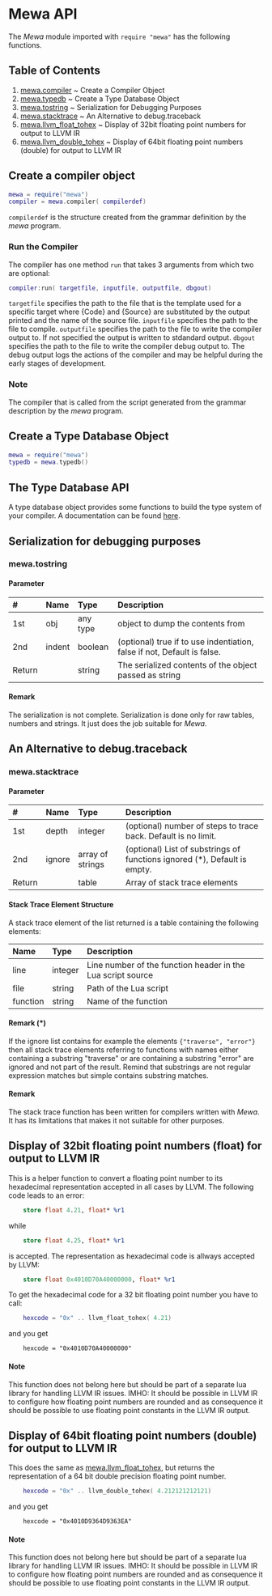 # Mewa API

The _Mewa_ module imported with ```require "mewa"``` has the following functions. 

## Table of Contents
1. [mewa.compiler](#compiler)  ~ Create a Compiler Object
1. [mewa.typedb](#typedb)  ~ Create a Type Database Object
1. [mewa.tostring](#tostring)  ~ Serialization for Debugging Purposes
1. [mewa.stacktrace](#stacktrace) ~ An Alternative to debug.traceback
1. [mewa.llvm_float_tohex](#llvm_float_tohex)  ~ Display of 32bit floating point numbers for output to LLVM IR
1. [mewa.llvm_double_tohex](#llvm_double_tohex)  ~ Display of 64bit floating point numbers (double) for output to LLVM IR


<a name="compiler"/>

## Create a compiler object

```Lua
mewa = require("mewa")
compiler = mewa.compiler( compilerdef)

```
```compilerdef``` is the structure created from the grammar definition by the _mewa_ program.

### Run the Compiler
The compiler has one method ```run``` that takes 3 arguments from which two are optional:

```Lua
compiler:run( targetfile, inputfile, outputfile, dbgout)

```
```targetfile``` specifies the path to the file that is the template used for a specific target where {Code} and {Source} are substituted by the output printed and the name of the source file.
```inputfile``` specifies the path to the file to compile.
```outputfile``` specifies the path to the file to write the compiler output to. If not specified the output is written to stdandard output.
```dbgout``` specifies the path to the file to write the compiler debug output to. The debug output logs the actions of the compiler and may be helpful during the early stages of development.

### Note
The compiler that is called from the script generated from the grammar description by the _mewa_ program.


<a name="typedb"/>

## Create a Type Database Object
```Lua
mewa = require("mewa")
typedb = mewa.typedb()

```

## The Type Database API
A type database object provides some functions to build the type system of your compiler. 
A documentation can be found [here](typedb.md).


<a name="tostring"/>

## Serialization for debugging purposes

### mewa.tostring

#### Parameter
| #      | Name     | Type              | Description                                                             |
| :----- | :------- | :---------------- | :---------------------------------------------------------------------- |
| 1st    | obj      | any type          | object to dump the contents from                                        |
| 2nd    | indent   | boolean           | (optional) true if to use indentiation, false if not, Default is false. |
| Return |          | string            | The serialized contents of the object passed as string                  |

#### Remark
The serialization is not complete. Serialization is done only for raw tables, numbers and strings. It just does the job suitable for _Mewa_. 


<a name="stacktrace"/>

## An Alternative to debug.traceback

### mewa.stacktrace

#### Parameter
| #      | Name     | Type              | Description                                                               |
| :----- | :------- | :---------------- | :------------------------------------------------------------------------ |
| 1st    | depth    | integer           | (optional) number of steps to trace back. Default is no limit.            |
| 2nd    | ignore   | array of strings  | (optional) List of substrings of functions ignored (*), Default is empty. |
| Return |          | table             | Array of stack trace elements                                             |

#### Stack Trace Element Structure
A stack trace element of the list returned is a table containing the following elements:

| Name          | Type             | Description                                                     |
| :------------ | :--------------- | :-------------------------------------------------------------- |
| line          | integer          | Line number of the function header in the Lua script source     |
| file          | string           | Path of the Lua script                                          |
| function      | string           | Name of the function                                            |

#### Remark (*)
If the ignore list contains for example the elements ```{"traverse", "error"}``` then all stack trace elements referring to functions with names either containing a substring "traverse" or are containing a substring "error" are ignored and not part of the result. Remind that substrings are not regular expression matches but simple contains substring matches.

#### Remark
The stack trace function has been written for compilers written with _Mewa_. It has its limitations that makes it not suitable for other purposes.


<a name="llvm_float_tohex"/>

## Display of 32bit floating point numbers (float) for output to LLVM IR

This is a helper function to convert a floating point number to its hexadecimal representation accepted in all cases by LLVM.
The following code leads to an error:
```LLVM
	store float 4.21, float* %r1
```
while
```LLVM
	store float 4.25, float* %r1
```
is accepted. The representation as hexadecimal code is allways accepted by LLVM:
```LLVM
	store float 0x4010D70A40000000, float* %r1
```
To get the hexadecimal code for a 32 bit floating point number you have to call:
```Lua
	hexcode = "0x" .. llvm_float_tohex( 4.21)
```
and you get
```
	hexcode = "0x4010D70A40000000"
```

#### Note
This function does not belong here but should be part of a separate lua library for handling LLVM IR issues. IMHO: It should be possible in LLVM IR to configure how floating point numbers are rounded and as consequence it should be possible to use floating point constants in the LLVM IR output.


<a name="llvm_double_tohex"/>

## Display of 64bit floating point numbers (double) for output to LLVM IR

This does the same as [mewa.llvm_float_tohex](#llvm_float_tohex), but returns the representation of a 64 bit double precision floating point number.
```Lua
	hexcode = "0x" .. llvm_double_tohex( 4.212121212121)
```
and you get
```
	hexcode = "0x4010D9364D9363EA"
```

#### Note
This function does not belong here but should be part of a separate lua library for handling LLVM IR issues. IMHO: It should be possible in LLVM IR to configure how floating point numbers are rounded and as consequence it should be possible to use floating point constants in the LLVM IR output.






